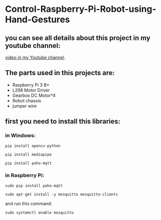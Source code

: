 # Control-Raspberry-Pi-Robot-using-Hand-Gestures
## you can see all details about this project in my youtube channel:
[video in my Youtube channel](https://www.youtube.com/watch?v=pJess8GuY1A&t=8s).
## The parts used in this projects are:
- Raspberry Pi 3 B+
- L298 Motor Driver
- Gearbox DC Motor*4
- Robot chassis
- jumper wire

## first you need to install this libraries:
### in Windows:
~~~
pip install opencv-python
~~~
~~~
pip install mediapipe
~~~
~~~
pip install paho-mqtt
~~~
### in Raspberry Pi:
~~~
sudo pip install paho-mqtt
~~~
~~~
sudo apt-get install -y mosquitto mosquitto-clients
~~~
and run this command:
~~~
sudo systemctl enable mosquitto
~~~
